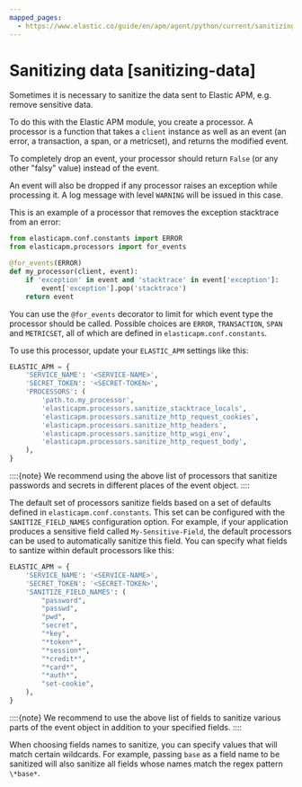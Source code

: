 ```yaml
---
mapped_pages:
  - https://www.elastic.co/guide/en/apm/agent/python/current/sanitizing-data.html
---
```


# Sanitizing data [sanitizing-data]

Sometimes it is necessary to sanitize the data sent to Elastic APM, e.g. remove sensitive data.

To do this with the Elastic APM module, you create a processor. A processor is a function that takes a `client` instance as well as an event (an error, a transaction, a span, or a metricset), and returns the modified event.

To completely drop an event, your processor should return `False` (or any other "falsy" value) instead of the event.

An event will also be dropped if any processor raises an exception while processing it. A log message with level `WARNING` will be issued in this case.

This is an example of a processor that removes the exception stacktrace from an error:

```python
from elasticapm.conf.constants import ERROR
from elasticapm.processors import for_events

@for_events(ERROR)
def my_processor(client, event):
    if 'exception' in event and 'stacktrace' in event['exception']:
        event['exception'].pop('stacktrace')
    return event
```

You can use the `@for_events` decorator to limit for which event type the processor should be called. Possible choices are `ERROR`, `TRANSACTION`, `SPAN` and `METRICSET`, all of which are defined in `elasticapm.conf.constants`.

To use this processor, update your `ELASTIC_APM` settings like this:

```python
ELASTIC_APM = {
    'SERVICE_NAME': '<SERVICE-NAME>',
    'SECRET_TOKEN': '<SECRET-TOKEN>',
    'PROCESSORS': (
        'path.to.my_processor',
        'elasticapm.processors.sanitize_stacktrace_locals',
        'elasticapm.processors.sanitize_http_request_cookies',
        'elasticapm.processors.sanitize_http_headers',
        'elasticapm.processors.sanitize_http_wsgi_env',
        'elasticapm.processors.sanitize_http_request_body',
    ),
}
```

::::{note}
We recommend using the above list of processors that sanitize passwords and secrets in different places of the event object.
::::


The default set of processors sanitize fields based on a set of defaults defined in `elasticapm.conf.constants`. This set can be configured with the `SANITIZE_FIELD_NAMES` configuration option. For example, if your application produces a sensitive field called `My-Sensitive-Field`, the default processors can be used to automatically sanitize this field. You can specify what fields to santize within default processors like this:

```python
ELASTIC_APM = {
    'SERVICE_NAME': '<SERVICE-NAME>',
    'SECRET_TOKEN': '<SECRET-TOKEN>',
    'SANITIZE_FIELD_NAMES': (
        "password",
        "passwd",
        "pwd",
        "secret",
        "*key",
        "*token*",
        "*session*",
        "*credit*",
        "*card*",
        "*auth*",
        "set-cookie",
    ),
}
```

::::{note}
We recommend to use the above list of fields to sanitize various parts of the event object in addition to your specified fields.
::::


When choosing fields names to sanitize, you can specify values that will match certain wildcards. For example, passing `base` as a field name to be sanitized will also sanitize all fields whose names match the regex pattern `\*base*`.

